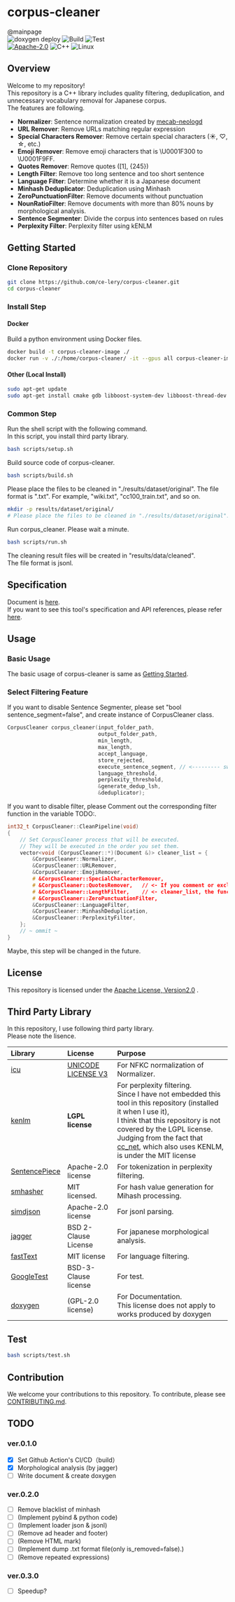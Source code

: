# corpus-cleaner

@mainpage  
![doxygen deploy](https://github.com/ce-lery/corpus-cleaner/actions/workflows/doxygen-gh-pages.yml/badge.svg)
![Build](https://github.com/ce-lery/corpus-cleaner/actions/workflows/build.yml/badge.svg)
![Test](https://github.com/ce-lery/corpus-cleaner/actions/workflows/test.yml/badge.svg)  
[![Apache-2.0](https://custom-icon-badges.herokuapp.com/badge/license-Apache%202.0-8BB80A.svg?logo=law&logoColor=white)](LICENSE)
![C++](https://custom-icon-badges.herokuapp.com/badge/C++-f34b7d.svg?logo=Cplusplus&logoColor=white)
![Linux](https://custom-icon-badges.herokuapp.com/badge/Linux-F6CE18.svg?logo=Linux&logoColor=white)
<!-- ![semver](https://camo.githubusercontent.com/5acbfd548781920051a4d95ea12a0586ced8e92c2294dd5c33d23e0db14240dd/68747470733a2f2f696d672e736869656c64732e696f2f62616467652f73656d7665722d322e302e302d626c7565) -->

<!--  -->
<!-- ![](image/comparison.png) -->
<!-- <img src="image/comparison.png" width="500"> -->

## Overview

Welcome to my repository!   
This repository is a C++ library includes quality filtering, deduplication, and unnecessary vocabulary removal for Japanese corpus.  
The features are following.

- **Normalizer**: Sentence normalization created by [mecab-neologd](https://github.com/neologd/mecab-ipadic-neologd/wiki/Regexp.ja)
- **URL Remover**: Remove URLs matching regular expression
- **Special Characters Remover**: Remove certain special characters (☀, ♡, ☆, etc.)
- **Emoji Remover**: Remove emoji characters that is \U0001F300 to \U0001F9FF.
- **Quotes Remover**: Remove quotes ([1], {245})
- **Length Filter**: Remove too long sentence and too short sentence
- **Language Filter**: Determine whether it is a Japanese document
- **Minhash Deduplicator**: Deduplication using Minhash
- **ZeroPunctuationFilter**: Remove documents without punctuation
- **NounRatioFilter**: Remove documents with more than 80% nouns by morphological analysis.
- **Sentence Segmenter**: Divide the corpus into sentences based on rules
- **Perplexity Filter**: Perplexity filter using kENLM

<!-- 
## Quick Started

If you want to try out the contents of this repository quickly and easily, please use this [ipynb file](examples/quick_start.ipynb).
(TODO: gist) -->

## Getting Started

### Clone Repository

```bash
git clone https://github.com/ce-lery/corpus-cleaner.git
cd corpus-cleaner
```

### Install Step

#### Docker

Build a python environment using Docker files.

```bash
docker build -t corpus-cleaner-image ./
docker run -v ./:/home/corpus-cleaner/ -it --gpus all corpus-cleaner-image
```

#### Other (Local Install)

```bash
sudo apt-get update
sudo apt-get install cmake gdb libboost-system-dev libboost-thread-dev libboost-program-options-dev libboost-test-dev libeigen3-dev zlib1g-dev libbz2-dev liblzma-dev  pkg-config  curl wget build-essential nano flex bison
```

### Common Step

Run the shell script with the following command.  
In this script, you install third party library.

```bash
bash scripts/setup.sh
```

Build source code of corpus-cleaner.

```bash
bash scripts/build.sh
```

Please place the files to be cleaned in "./results/dataset/original".
The file format is ".txt". For example, "wiki.txt", "cc100_train.txt", and so on.

```bash
mkdir -p results/dataset/original/
# Please place the files to be cleaned in "./results/dataset/original".
```

Run corpus_cleaner. Please wait a minute.  

```bash
bash scripts/run.sh
```

The cleaning result files will be created in "results/data/cleaned".  
The file format is jsonl.  

## Specification

Document is [here](https://ce-lery.github.io/corpus-cleaner/).  
If you want to see this tool's specification and API references, please refer [here](./docs/specification.md).

## Usage

### Basic Usage

The basic usage of corpus-cleaner is same as [Getting Started](#Getting_Started).

### Select Filtering Feature

If you want to disable Sentence Segmenter, please set "bool sentence_segment=false", and create instance of CorpusCleaner class.

```cpp
CorpusCleaner corpus_cleaner(input_folder_path,
                             output_folder_path,
                             min_length,
                             max_length,
                             accept_language,
                             store_rejected,
                             execute_sentence_segment, // <--------- switch here to false
                             language_threshold,
                             perplexity_threshold,
                             &generate_dedup_lsh,
                             &deduplicator);
```

If you want to disable filter, please Comment out the corresponding filter function in the variable TODO:. 

```cpp
int32_t CorpusCleaner::CleanPipeline(void)
{
    // Set CorpusCleaner process that will be executed.
    // They will be executed in the order you set them.
    vector<void (CorpusCleaner::*)(Document &)> cleaner_list = { 
        &CorpusCleaner::Normalizer,
        &CorpusCleaner::URLRemover,
        &CorpusCleaner::EmojiRemover, 
        # &CorpusCleaner::SpecialCharacterRemover,
        # &CorpusCleaner::QuotesRemover,   // <- If you comment or exclude function of 
        # &CorpusCleaner::LengthFilter,    // <- cleaner_list, the functions are disabled.
        # &CorpusCleaner::ZeroPunctuationFilter,
        &CorpusCleaner::LanguageFilter,
        &CorpusCleaner::MinhashDeduplication,
        &CorpusCleaner::PerplexityFilter,
    }; 
    // ~ ommit ~
}
```

Maybe, this step will be changed in the future.

<!-- ### Add new filtering feature

You can add your original filtering feature. Please do the following steps.

1. Write the Filtering function in corpus_cleaner.cpp.  
    ```cpp
    aa
    aa
    ```
2. Define the prototype declaration in corpus_cleaner.hpp.  
    ```cpp
    ```
3. Build source code of corpus-cleaner.  
    ```bash
    bash scripts/build.sh
    ```
4. Run corpus_cleaner.
    ```bash
    ./corpus_cleaner/build/corpus_cleaner
    ``` -->

<!-- The basic flow is as follows.

1. Download dataset.
2. Run main.py.   
    ```bash
    python main.py
    ``` 
3. Wait until main.py finishes processing.
4. Check the results output in the "results" folder.

If you want to add new filtering functionality, try the following steps.   
Here, I will explain how to add functions using the Normalize function as an example.  

1. Import Necessary module.  
    ```python
    import neologdn
    from datatrove.data import DocumentsPipeline
    from datatrove.pipeline.base import PipelineStep
    ```  
2. Create a new class that inherits TextPipeplineStep etc.  
    ```python
    class TxtNormalizer(PipelineStep):
    ``` 
3. Add the necessary initialization processing to the constructor.   
 (If it is not particularly necessary, you can just write the minimum string as shown below.)  
    ```python
        def __init__(
            self,
        ):
            super().__init__()
    ```
4. Write the processing details in the run() function.  
    ```python
        def run(self, data: DocumentsPipeline, rank: int = 0, world_size: int = 1) -> DocumentsPipeline:
        for document in data:
               document.text=neologdn.normalize(document.text.rstrip())
            yield document
    ``` 
5. Write a program that uses TxtNormalizer() and run it (e.g.  [example_normalizer.py](examples/example_normalizer.py)).

The complete scripts are [normalizer.py](corpus_cleaner/normalizer.py) and [example_normalizer.py](examples/example_normalizer.py). Please refer them. -->

## License

This repository is licensed under the [Apache License, Version2.0](LICENSE) . 

## Third Party Library

In this repository, I use following third party library.  
Please note the lisence.  

|Library|License|Purpose|
|:--|:--|:--|
|[icu](https://github.com/unicode-org/icu?tab=readme-ov-file)|[UNICODE LICENSE V3](https://github.com/unicode-org/icu?tab=License-1-ov-file#readme)|For NFKC normalization of Normalizer.|
|[kenlm](https://github.com/kpu/kenlm?tab=readme-ov-file)|**LGPL license**|For perplexity filtering.<br>Since I have not embedded this tool in this repository (installed it when I use it), <br>I think that this repository is not covered by the LGPL license.<br>Judging from the fact that [cc_net](https://github.com/facebookresearch/cc_net), which also uses KENLM, is under the MIT license|
|[SentencePiece](https://github.com/google/sentencepiece)|Apache-2.0 license|For tokenization in perplexity filtering.|
|[smhasher](https://github.com/rurban/smhasher)|MIT licensed.|For hash value generation for Mihash processing.|
|[simdjson](https://github.com/simdjson/simdjson)|Apache-2.0 license|For jsonl parsing.|
|[jagger](https://github.com/ce-lery/jagger-extension)|BSD 2-Clause License|For japanese morphological analysis. |
|[fastText](https://github.com/facebookresearch/fastText)|MIT license|For language filtering.|
|[GoogleTest](https://github.com/google/googletest)|BSD-3-Clause license|For test.|
|[doxygen](https://github.com/doxygen/doxygen)|(GPL-2.0 license)|For Documentation.<br>This license does not apply to works produced by doxygen|

## Test

```bash
bash scripts/test.sh
```

## Contribution

We welcome your contributions to this repository.
To contribute, please see [CONTRIBUTING.md](CONTRIBUTING.md).

## TODO

### ver.0.1.0

- [x] Set Github Action's CI/CD（build）
- [x] Morphological analysis (by jagger)
- [ ] Write document & create doxygen

### ver.0.2.0

- [ ] Remove blacklist of minhash
- [ ] (Implement pybind & python code)
- [ ] (Implement loader json & jsonl)
- [ ] (Remove ad header and footer)
- [ ] (Remove HTML mark)
- [ ] (Implement dump .txt format file(only is_removed=false).)
- [ ] (Remove repeated expressions)

### ver.0.3.0

- [ ] Speedup?
